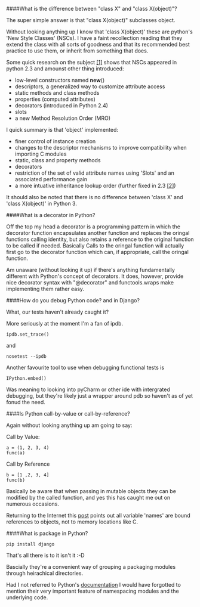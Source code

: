 ####What is the difference between "class X" and "class X(object)"?

The super simple answer is that "class X(object)" subclasses object.

Without looking anything up I know that 'class X(object)' these are python's
'New Style Classes' (NSCs). I have a faint recollection reading that they
extend the class with all sorts of goodness and that its recommended best
practice to use them, or inherit from something that does.

Some quick research on the subject [\[1\]][1] shows that NSCs appeared in python
2.3 and amounst other thing introduced:

- low-level constructors named __new__()
- descriptors, a generalized way to customize attribute access
- static methods and class methods
- properties (computed attributes)
- decorators (introduced in Python 2.4)
- slots
- a new Method Resolution Order (MRO)

I quick summary is that 'object' implemented:
- finer control of instance creation
- changes to the descriptor mechanisms to improve compatibility when importing C modules
- static, class and property methods
- decorators
- restriction of the set of valid attribute names using 'Slots' and an associated performance gain
- a more intuative inheritance lookup order (further fixed in 2.3 [\[2\]][2])

It should also be noted that there is no difference between 'class X' and 'class X(object)' in Python 3.

[1]: http://python-history.blogspot.co.uk/2010/06/inside-story-on-new-style-classes.html "Story of New Style Classes"
[2]: http://python-history.blogspot.co.uk/2010/06/method-resolution-order.html "Method Order Resolution"

####What is a decorator in Python?

Off the top my head a decorator is a programming pattern in which the decorator function encapsulates another function and replaces the oringal functions calling identity, but also retains a reference to the original function to be called if needed.
Basically Calls to the oringal function will actually first go to the decorator function which can, if appropriate, call the oringal function.

Am unaware (without looking it up) if there's anything fundamentally different with Python's concept of decorators. It does, however, provide nice decorator syntax with "@decorator" and functools.wraps make implementing them rather easy.

####How do you debug Python code? and in Django?

What, our tests haven't already caught it?

More seriously at the moment I'm a fan of ipdb.

	ipdb.set_trace()

and

	nosetest --ipdb

Another favourite tool to use when debugging functional tests is

	IPython.embed()

Was meaning to looking into pyCharm or other ide with intergrated debugging, but they're likely just a wrapper around pdb so haven't as of yet fonud the need.

####Is Python call-by-value or call-by-reference?

Again without looking anything up am going to say:

Call by Value:

	a = (1, 2, 3, 4)
	func(a)

Call by Reference

	b = [1 ,2, 3, 4]
	func(b)

Basically be aware that when passing in mutable objects they can be modified by the called function, and yes this has caught me out on numerous occasions.

Returning to the Internet this [post][3] points out all variable 'names' are bound references to objects, not to memory locations like C.

[3]: http://www.jeffknupp.com/blog/2012/11/13/is-python-callbyvalue-or-callbyreference-neither/ "Call by Value of Reference?"

####What is package in Python?

	pip install django

That's all there is to it isn't it :-D

Bascially they're a convenient way of grouping a packaging modules  through heirachical directories.

Had I not referred to Python's [documentation][4] I would have forgotted to mention their very important feature of namespacing modules and the underlying code.

[4]: https://docs.python.org/2/tutorial/modules.html#packages "Packages"
